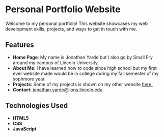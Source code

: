 # Personal Portfolio Website

Welcome to my personal portfolio! This website showcases my web development skills, projects, and ways to get in touch with me.

## Features

- **Home Page**: My name is Jonathan Yarde but I also go by Small Fry around my campus of Lincoln University.
- **About Me**: I have learned how to code since high school but my first ever website made would be in college during my fall semester of my sophmore year.
- **Projects**: Some of my projects is shown on my other website <a href="https://smallfry333.github.io/Smallfry333/"> here.</a>
- **Contact**: jonathan.yarde@lions.lincoln.edu

## Technologies Used

- **HTML5**
- **CSS**
- **JavaScript**



